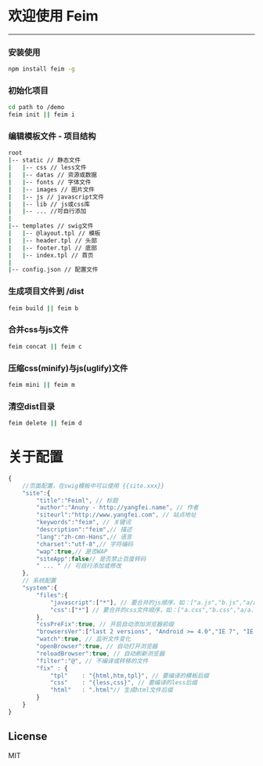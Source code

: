# 欢迎使用 Feim

------


### 安装使用

```bash
npm install feim -g
```

### 初始化项目

```bash
cd path to /demo
feim init || feim i
```

### 编辑模板文件 - 项目结构

```bash
root
|-- static // 静态文件
|   |-- css // less文件
|   |-- datas // 资源或数据
|   |-- fonts // 字体文件
|   |-- images // 图片文件
|   |-- js // javascript文件
|   |-- lib // js或css库
|   |-- ... //可自行添加
|   
|-- templates // swig文件
|   |-- @layout.tpl // 模板
|   |-- header.tpl // 头部
|   |-- footer.tpl // 底部
|   |-- index.tpl // 首页
|
|-- config.json // 配置文件
```
### 生成项目文件到 /dist

```bash
feim build || feim b
```

### 合并css与js文件
```bash
feim concat || feim c
```
### 压缩css(minify)与js(uglify)文件
```bash
feim mini || feim m
```

### 清空dist目录
```bash
feim delete || feim d
```

# 关于配置
``` javascript
{
    //页面配置，在swig模板中可以使用 {{site.xxx}}
	"site":{ 
		"title":"Feiml", // 标题
		"author":"Anuny - http://yangfei.name", // 作者
		"siteurl":"http://www.yangfei.com", // 站点地址
		"keywords":"feim", // 关键词
		"description":"feim",// 描述
		"lang":"zh-cmn-Hans",// 语言
		"charset":"utf-8",// 字符编码
		"wap":true,// 是否WAP
		"siteApp":false// 是否禁止百度转码
		" ... " // 可自行添加或修改
	},
	// 系统配置
	"system":{
		"files":{
			"javascript":["*"], // 要合并的js顺序，如：["a.js","b.js","a/a.js","b/b.js"]
			"css":["*"] // 要合并的css文件顺序，如：["a.css","b.css","a/a.css","b/b.css"]
		},
		"cssPreFix":true, // 开启自动添加浏览器前缀
		"browsersVer":["last 2 versions", "Android >= 4.0","IE 7", "IE 8", "IE 9", "IE 10", "Firefox 14", "Opera 11.1"],// 浏览器前缀规则
		"watch":true, // 监听文件变化
		"openBrowser":true, // 自动打开浏览器
		"reloadBrowser":true, // 自动刷新浏览器
		"filter":"@", // 不编译或转移的文件
		"fix" : {
			"tpl"    : "{html,htm,tpl}", // 要编译的模板后缀
			"css"    : "{less,css}", // 要编译的less后缀
			"html"   : ".html"// 生成html文件后缀
		}
	} 
}
```

## License

MIT